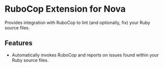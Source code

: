 # RuboCop Extension for Nova

Provides integration with RuboCop to lint (and optionally, fix) your Ruby source
files.

## Features

* Automatically invokes RuboCop and reports on issues found within your Ruby
  source files.
